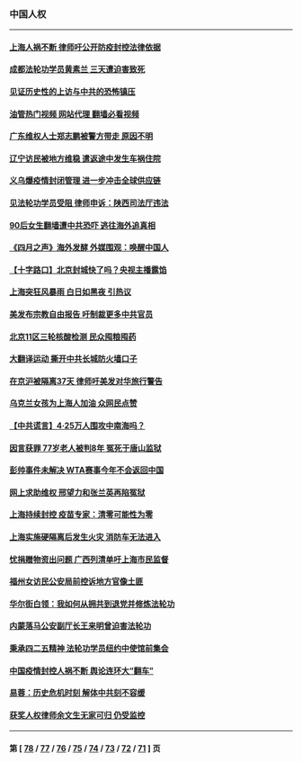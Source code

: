 ### 中国人权
---
#### [上海人祸不断 律师吁公开防疫封控法律依据](../../pages/ncid278/n13723309.md?04300045) 
#### [成都法轮功学员黄素兰 三天遭迫害致死](../../pages/ncid278/n13722817.md?04300045) 
#### [见证历史性的上访与中共的恐怖镇压](../../pages/ncid278/n13722520.md?04300045) 
#### [油管热门视频 网站代理 翻墙必看视频](http://209.222.30.114:81/youtube.html?04300045)
#### [广东维权人士郑志鹏被警方带走 原因不明](../../pages/ncid278/n13722307.md?04300045) 
#### [辽宁访民被地方维稳 遣返途中发生车祸住院](../../pages/ncid278/n13722112.md?04300045) 
#### [义乌爆疫情封闭管理 进一步冲击全球供应链](../../pages/ncid278/n13721924.md?04300045) 
#### [见法轮功学员受阻 律师申诉：陕西司法厅违法](../../pages/ncid278/n13720981.md?04300045) 
#### [90后女生翻墙遭中共恐吓 逃往海外追真相](../../pages/ncid278/n13721416.md?04300045) 
#### [《四月之声》海外发酵 外媒围观：唤醒中国人](../../pages/ncid278/n13720982.md?04300045) 
#### [【十字路口】北京封城快了吗？央视主播露馅](../../pages/ncid278/n13721080.md?04300045) 
#### [上海突狂风暴雨 白日如黑夜 引热议](../../pages/ncid278/n13720618.md?04300045) 
#### [美发布宗教自由报告 吁制裁更多中共官员](../../pages/ncid278/n13720670.md?04300045) 
#### [北京11区三轮核酸检测 民众囤粮囤药](../../pages/ncid278/n13720207.md?04300045) 
#### [大翻译运动 撕开中共长城防火墙口子](../../pages/ncid278/n13720365.md?04300045) 
#### [在京沪被隔离37天 律师吁美发对华旅行警告](../../pages/ncid278/n13720436.md?04300045) 
#### [乌克兰女孩为上海人加油 众网民点赞](../../pages/ncid278/n13720169.md?04300045) 
#### [【中共谎言】4·25万人围攻中南海吗？](../../pages/ncid278/n13719995.md?04300045) 
#### [因言获罪 77岁老人被判8年 冤死于唐山监狱](../../pages/ncid278/n13718512.md?04300045) 
#### [彭帅事件未解决 WTA赛事今年不会返回中国](../../pages/ncid278/n13720023.md?04300045) 
#### [网上求助维权 邢望力和张兰英再陷冤狱](../../pages/ncid278/n13719865.md?04300045) 
#### [上海持续封控 疫苗专家：清零可能性为零](../../pages/ncid278/n13719508.md?04300045) 
#### [上海实施硬隔离后发生火灾 消防车无法进入](../../pages/ncid278/n13719674.md?04300045) 
#### [忧捐赠物资出问题 广西列清单吁上海市民监督](../../pages/ncid278/n13719434.md?04300045) 
#### [福州女访民公安局前控诉地方官像土匪](../../pages/ncid278/n13719055.md?04300045) 
#### [华尔街白领：我如何从拥共到退党并修炼法轮功](../../pages/ncid278/n13719513.md?04300045) 
#### [内蒙落马公安副厅长王来明曾迫害法轮功](../../pages/ncid278/n13717744.md?04300045) 
#### [秉承四二五精神 法轮功学员纽约中使馆前集会](../../pages/ncid278/n13719075.md?04300045) 
#### [中国疫情封控人祸不断 舆论连环大“翻车”](../../pages/ncid278/n13718897.md?04300045) 
#### [易蓉：历史危机时刻  解体中共刻不容缓](../../pages/ncid278/n13718738.md?04300045) 
#### [获奖人权律师余文生无家可归 仍受监控](../../pages/ncid278/n13718651.md?04300045) 

---
#### 第 [ [78](./78.md?04300045) / [77](./77.md?04300045) / [76](./76.md?04300045) / [75](./75.md?04300045) / [74](./74.md?04300045) / [73](./73.md?04300045) / [72](./72.md?04300045) / [71](./71.md?04300045) ] 页
